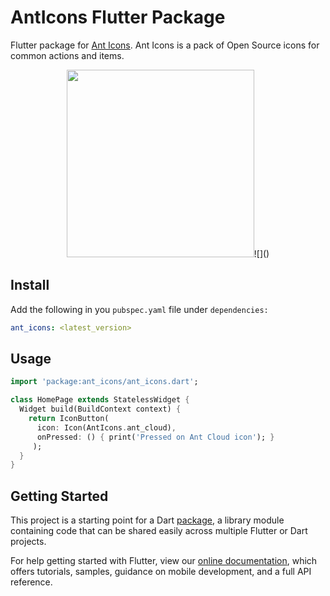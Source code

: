 # AntIcons Flutter Package

Flutter package for [Ant Icons](https://ant.design/components/icon/). Ant Icons is a pack of Open Source icons for common actions and items.

<p align="center">
<img src="https://gw.alipayobjects.com/zos/rmsportal/XzOPonWCsPjvgkrklCzo.png" width="300">![]()
</p>

## Install

Add the following in you `pubspec.yaml` file under `dependencies:`

```yaml
ant_icons: <latest_version>
```

## Usage

```dart
import 'package:ant_icons/ant_icons.dart';

class HomePage extends StatelessWidget {
  Widget build(BuildContext context) {
    return IconButton(
      icon: Icon(AntIcons.ant_cloud),
      onPressed: () { print('Pressed on Ant Cloud icon'); }
     );
  }
}
```

## Getting Started

This project is a starting point for a Dart
[package](https://flutter.dev/developing-packages/),
a library module containing code that can be shared easily across
multiple Flutter or Dart projects.

For help getting started with Flutter, view our 
[online documentation](https://flutter.dev/docs), which offers tutorials, 
samples, guidance on mobile development, and a full API reference.
